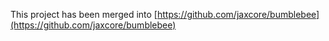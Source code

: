 This project has been merged into [https://github.com/jaxcore/bumblebee](https://github.com/jaxcore/bumblebee)